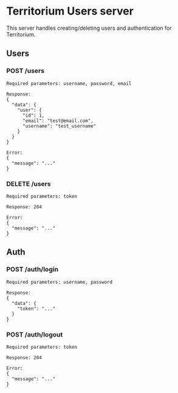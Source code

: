# Territorium Users server

This server handles creating/deleting users and authentication for Territorium.

## Users

### POST /users
```
Required parameters: username, password, email

Response:
{
  "data": {
    "user": {
      "id": 1,
      "email": "test@email.com",
      "username": "test_username"
    }
  }
}

Error:
{
  "message": "..."
}

```

### DELETE /users
```
Required parameters: token

Response: 204

Error:
{
  "message": "..."
}
```


## Auth

### POST /auth/login
```
Required parameters: username, password

Response:
{
  "data": {
    "token": "..."
  }
}
```

### POST /auth/logout
```
Required parameters: token

Response: 204

Error:
{
  "message": "..."
}
```
